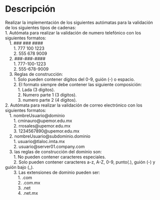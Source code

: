 <h1>Descripción</h1>
<p>Realizar la implementación de los siguientes autómatas para la validación de los siguientes tipos de cadenas: <br>
1. Autómata para realizar la validación de numero telefónico con los siguientes formatos: <br>
&emsp;1. ### ### ####<br>
&emsp;&emsp;1. 777 100 1223<br>
&emsp;&emsp;2. 555 678 9009<br>
&emsp;2. ###-###-####<br>
&emsp;&emsp;1. 777-100-1223<br>
&emsp;&emsp;2. 555-678-9009<br>
&emsp;3. Reglas de construcción:<br>
&emsp;&emsp;1. Solo pueden contener dígitos del 0-9, guión (-) o espacio.<br>
&emsp;&emsp;2. El formato siempre debe contener las siguiente composición:<br>
&emsp;&emsp;&emsp;1. Lada (3 dígitos).<br>
&emsp;&emsp;&emsp;2. Numero parte 1 (3 dígitos).<br>
&emsp;&emsp;&emsp;3. numero parte 2 (4 dígitos).<br>
2. Autómata para realizar la validación de correo electrónico con los siguientes formatos: <br>
&emsp;1. nombreUsuario@dominio<br>
&emsp;&emsp;1. cminauro@upemor.edu.mx<br>
&emsp;&emsp;2. rrosales@upemor.edu.mx<br>
&emsp;&emsp;3. 1234567890@upemor.edu.mx<br>
&emsp;2. nombreUsuario@subdominio.dominio<br>
&emsp;&emsp;1. usuario@tlaloc.imta.mx<br>
&emsp;&emsp;2. usuario@server01.company.com<br>
&emsp;3. las reglas de construcción del dominio son:<br>
&emsp;&emsp;1. No pueden contener caracteres especiales.<br>
&emsp;&emsp;2. Solo pueden contener caracteres a-z, A-Z, 0-9, punto(.), guión (-) y guión bajo (_).<br>
&emsp;&emsp;3. Las extensiones de dominio pueden ser:<br>
&emsp;&emsp;&emsp;1. .com<br>
&emsp;&emsp;&emsp;2. .com.mx<br>
&emsp;&emsp;&emsp;3. .net<br>
&emsp;&emsp;&emsp;4. .net.mx<br>
 </p>
